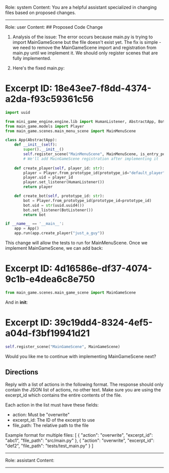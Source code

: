 Role: system
Content: You are a helpful assistant specialized in changing files based on proposed changes.
__________________
Role: user
Content: ## Proposed Code Change
1. Analysis of the issue:
The error occurs because main.py is trying to import MainGameScene but the file doesn't exist yet. The fix is simple - we need to remove the MainGameScene import and registration from main.py until we implement it. We should only register scenes that are fully implemented.

2. Here's the fixed main.py:

# Excerpt ID: 18e43ee7-f8dd-4374-a2da-f93c59361c56
```python main_game/main.py
import uuid

from mini_game_engine.engine.lib import HumanListener, AbstractApp, BotListener
from main_game.models import Player
from main_game.scenes.main_menu_scene import MainMenuScene

class App(AbstractApp):
    def __init__(self):
        super().__init__()
        self.register_scene("MainMenuScene", MainMenuScene, is_entry_point=True)
        # We'll add MainGameScene registration after implementing it
        
    def create_player(self, player_id: str):
        player = Player.from_prototype_id(prototype_id="default_player")
        player.uid = player_id
        player.set_listener(HumanListener())
        return player

    def create_bot(self, prototype_id: str):
        bot = Player.from_prototype_id(prototype_id=prototype_id)
        bot.uid = str(uuid.uuid4())
        bot.set_listener(BotListener())
        return bot

if __name__ == '__main__':
    app = App()
    app.run(app.create_player("just_a_guy"))
```

This change will allow the tests to run for MainMenuScene. Once we implement MainGameScene, we can add back:
# Excerpt ID: 4d16586e-df37-4074-9c1b-e4dea6c8e750
```python
from main_game.scenes.main_game_scene import MainGameScene
```
And in __init__:
# Excerpt ID: 39c19dd4-8324-4ef5-a04d-f3bf19941d21
```python
self.register_scene("MainGameScene", MainGameScene)
```

Would you like me to continue with implementing MainGameScene next?

## Directions
Reply with a list of actions in the following format. The response should only contain the JSON list of actions, no other text.
Make sure you are using the excerpt_id which contains the entire contents of the file.

Each action in the list must have these fields:
- action: Must be "overwrite"
- excerpt_id: The ID of the excerpt to use
- file_path: The relative path to the file

Example format for multiple files:
[
    {
        "action": "overwrite",
        "excerpt_id": "abc1",
        "file_path": "src/main.py"
    },
    {
        "action": "overwrite",
        "excerpt_id": "def2",
        "file_path": "tests/test_main.py"
    }
]
__________________
Role: assistant
Content: 
__________________
